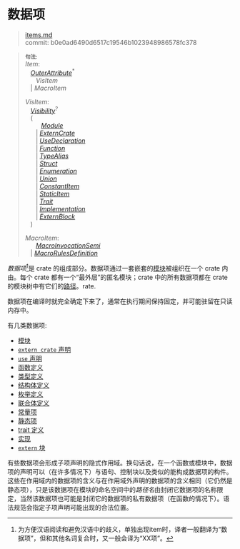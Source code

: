 # 数据项

>[items.md](https://github.com/rust-lang/reference/blob/master/src/items.md)\
>commit: b0e0ad6490d6517c19546b1023948986578fc378

> **<sup>句法:<sup>**\
> _Item_:\
> &nbsp;&nbsp; [_OuterAttribute_]<sup>\*</sup>\
> &nbsp;&nbsp; &nbsp;&nbsp; _VisItem_\
> &nbsp;&nbsp; | _MacroItem_
>
> _VisItem_:\
> &nbsp;&nbsp; [_Visibility_]<sup>?</sup>\
> &nbsp;&nbsp; (\
> &nbsp;&nbsp; &nbsp;&nbsp; &nbsp;&nbsp;  [_Module_]\
> &nbsp;&nbsp; &nbsp;&nbsp; | [_ExternCrate_]\
> &nbsp;&nbsp; &nbsp;&nbsp; | [_UseDeclaration_]\
> &nbsp;&nbsp; &nbsp;&nbsp; | [_Function_]\
> &nbsp;&nbsp; &nbsp;&nbsp; | [_TypeAlias_]\
> &nbsp;&nbsp; &nbsp;&nbsp; | [_Struct_]\
> &nbsp;&nbsp; &nbsp;&nbsp; | [_Enumeration_]\
> &nbsp;&nbsp; &nbsp;&nbsp; | [_Union_]\
> &nbsp;&nbsp; &nbsp;&nbsp; | [_ConstantItem_]\
> &nbsp;&nbsp; &nbsp;&nbsp; | [_StaticItem_]\
> &nbsp;&nbsp; &nbsp;&nbsp; | [_Trait_]\
> &nbsp;&nbsp; &nbsp;&nbsp; | [_Implementation_]\
> &nbsp;&nbsp; &nbsp;&nbsp; | [_ExternBlock_]\
> &nbsp;&nbsp; )
>
> _MacroItem_:\
> &nbsp;&nbsp; &nbsp;&nbsp; [_MacroInvocationSemi_]\
> &nbsp;&nbsp; | [_MacroRulesDefinition_]

*数据项*[^译者注]是 crate 的组成部分。数据项通过一套嵌套的[模块]被组织在一个 crate 内由。每个 crate 都有一个“最外层”的匿名模块；crate 中的所有数据项都在 crate 的模块树中有它们的[路径]。rate.

数据项在编译时就完全确定下来了，通常在执行期间保持固定，并可能驻留在只读内存中。

有几类数据项:

* [模块]
* [`extern crate` 声明]
* [`use` 声明]
* [函数定义]
* [类型定义]
* [结构体定义]
* [枚举定义]
* [联合体定义]
* [常量项]
* [静态项]
* [trait 定义]
* [实现]
* [`extern` 块]

有些数据项会形成子项声明的隐式作用域。换句话说，在一个函数或模块中，数据项的声明可以（在许多情况下）与语句、控制块以及类似的能构成数据项的构件。这些在作用域内的数据项的含义与在作用域外声明的数据项的含义相同（它仍然是静态项），只是该数据项在模块的命名空间中的*路径名*由封闭它数据项的名称限定，当然该数据项也可能是封闭它的数据项的私有数据项（在函数的情况下）。语法规范会指定子项声明可能出现的合法位置。

[^译者注]:为方便汉语阅读和避免汉语中的歧义，单独出现item时，译者一般翻译为“数据项”，但和其他名词复合时，又一般会译为“XX项”。

[_ConstantItem_]: items/constant-items.md
[_Enumeration_]: items/enumerations.md
[_ExternBlock_]: items/external-blocks.md
[_ExternCrate_]: items/extern-crates.md
[_Function_]: items/functions.md
[_Implementation_]: items/implementations.md
[_MacroInvocationSemi_]: macros.md#宏调用
[_MacroRulesDefinition_]: macros-by-example.md
[_Module_]: items/modules.md
[_OuterAttribute_]: attributes.md
[_StaticItem_]: items/static-items.md
[_Struct_]: items/structs.md
[_Trait_]: items/traits.md
[_TypeAlias_]: items/type-aliases.md
[_Union_]: items/unions.md
[_UseDeclaration_]: items/use-declarations.md
[_Visibility_]: visibility-and-privacy.md
[`extern crate` 声明]: items/extern-crates.md
[`extern` 块]: items/external-blocks.md
[`use` 声明]: items/use-declarations.md
[常量项]: items/constant-items.md
[枚举定义]: items/enumerations.md
[函数定义]: items/functions.md
[实现]: items/implementations.md
[模块]: items/modules.md
[路径]: paths.md
[静态项]: items/static-items.md
[结构体定义]: items/structs.md
[trait 定义]: items/traits.md
[类型定义]: items/type-aliases.md
[联合体定义]: items/unions.md
